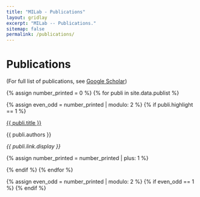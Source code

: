```yaml
---
title: "MILab - Publications"
layout: gridlay
excerpt: "MILab -- Publications."
sitemap: false
permalink: /publications/
---
```


# Publications

<!-- ## Group highlights -->

(For full list of publications, see <a href="https://scholar.google.com/citations?hl=en&user=V8pn4tIAAAAJ&view_op=list_works&sortby=pubdate" target="_blank">Google Scholar</a>)

{% assign number_printed = 0 %}
{% for publi in site.data.publist %}

{% assign even_odd = number_printed | modulo: 2 %}
{% if publi.highlight == 1 %}

<div class="row" id="pub">

 <div class="col-sm-12 clearfix">
  <div class="well">
   <!-- <pubtit>{{ publi.title }}</pubtit> -->
   <pubtit><a href="{{ publi.link.url }}" target="_blank">{{ publi.title }}</a></pubtit>
   <p class="pubauthor">{{ publi.authors }}</p>
   <p><em>{{ publi.link.display }}</em></p>
  </div>
 </div>

</div>

<!-- <div class="row">

 <div class="col-sm-12 clearfix">
  <div class="well">
   <pubtit>{{ publi.title }}</pubtit>
   <img src="{{ site.url }}{{ site.baseurl }}/images/pubpic/{{ publi.image }}" class="img-responsive" width="25%" style="aspect-ratio: 1.8;float: left" />
   <p>{{ publi.description }}</p>
   <p><em>{{ publi.authors }}</em></p>
   <p><strong><a href="{{ publi.link.url }}" target="_blank">{{ publi.link.display }}</a></strong></p>
   <p class="text-danger"><strong> {{ publi.news1 }}</strong></p>
   <p> {{ publi.news2 }}</p>
  </div>
 </div>

</div> -->

{% assign number_printed = number_printed | plus: 1 %}

{% endif %}
{% endfor %}

{% assign even_odd = number_printed | modulo: 2 %}
{% if even_odd == 1 %}
{% endif %}

<p> &nbsp; </p>



